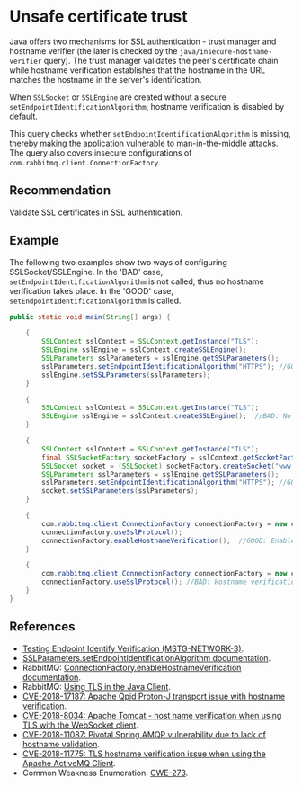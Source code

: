 # Unsafe certificate trust
Java offers two mechanisms for SSL authentication - trust manager and hostname verifier (the later is checked by the `java/insecure-hostname-verifier` query). The trust manager validates the peer's certificate chain while hostname verification establishes that the hostname in the URL matches the hostname in the server's identification.

When `SSLSocket` or `SSLEngine` are created without a secure `setEndpointIdentificationAlgorithm`, hostname verification is disabled by default.

This query checks whether `setEndpointIdentificationAlgorithm` is missing, thereby making the application vulnerable to man-in-the-middle attacks. The query also covers insecure configurations of `com.rabbitmq.client.ConnectionFactory`.


## Recommendation
Validate SSL certificates in SSL authentication.


## Example
The following two examples show two ways of configuring SSLSocket/SSLEngine. In the 'BAD' case, `setEndpointIdentificationAlgorithm` is not called, thus no hostname verification takes place. In the 'GOOD' case, `setEndpointIdentificationAlgorithm` is called.


```java
public static void main(String[] args) {

	{
		SSLContext sslContext = SSLContext.getInstance("TLS");
		SSLEngine sslEngine = sslContext.createSSLEngine();
		SSLParameters sslParameters = sslEngine.getSSLParameters();
		sslParameters.setEndpointIdentificationAlgorithm("HTTPS"); //GOOD: Set a valid endpointIdentificationAlgorithm for SSL engine to trigger hostname verification
		sslEngine.setSSLParameters(sslParameters);
	}

	{
		SSLContext sslContext = SSLContext.getInstance("TLS");
		SSLEngine sslEngine = sslContext.createSSLEngine();  //BAD: No endpointIdentificationAlgorithm set
	}

	{
		SSLContext sslContext = SSLContext.getInstance("TLS");
		final SSLSocketFactory socketFactory = sslContext.getSocketFactory();
		SSLSocket socket = (SSLSocket) socketFactory.createSocket("www.example.com", 443); 
		SSLParameters sslParameters = sslEngine.getSSLParameters();
		sslParameters.setEndpointIdentificationAlgorithm("HTTPS"); //GOOD: Set a valid endpointIdentificationAlgorithm for SSL socket to trigger hostname verification
		socket.setSSLParameters(sslParameters);
	}

	{
		com.rabbitmq.client.ConnectionFactory connectionFactory = new com.rabbitmq.client.ConnectionFactory();
		connectionFactory.useSslProtocol();
		connectionFactory.enableHostnameVerification();  //GOOD: Enable hostname verification for rabbitmq ConnectionFactory
	}

	{
		com.rabbitmq.client.ConnectionFactory connectionFactory = new com.rabbitmq.client.ConnectionFactory();
		connectionFactory.useSslProtocol(); //BAD: Hostname verification for rabbitmq ConnectionFactory is not enabled
	}
}
```

## References
* [Testing Endpoint Identify Verification (MSTG-NETWORK-3)](https://github.com/OWASP/owasp-mstg/blob/master/Document/0x05g-Testing-Network-Communication.md).
* [SSLParameters.setEndpointIdentificationAlgorithm documentation](https://docs.oracle.com/en/java/javase/11/docs/api/java.base/javax/net/ssl/SSLParameters.html#setEndpointIdentificationAlgorithm(java.lang.String)).
* RabbitMQ: [ConnectionFactory.enableHostnameVerification documentation](https://rabbitmq.github.io/rabbitmq-java-client/api/current/com/rabbitmq/client/ConnectionFactory.html#enableHostnameVerification()).
* RabbitMQ: [Using TLS in the Java Client](https://www.rabbitmq.com/ssl.html#java-client).
* [CVE-2018-17187: Apache Qpid Proton-J transport issue with hostname verification](https://github.com/advisories/GHSA-xvch-r4wf-h8w9).
* [CVE-2018-8034: Apache Tomcat - host name verification when using TLS with the WebSocket client](https://github.com/advisories/GHSA-46j3-r4pj-4835).
* [CVE-2018-11087: Pivotal Spring AMQP vulnerability due to lack of hostname validation](https://github.com/advisories/GHSA-w4g2-9hj6-5472).
* [CVE-2018-11775: TLS hostname verification issue when using the Apache ActiveMQ Client](https://github.com/advisories/GHSA-m9w8-v359-9ffr).
* Common Weakness Enumeration: [CWE-273](https://cwe.mitre.org/data/definitions/273.html).
